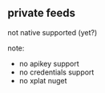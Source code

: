 ## private feeds
not native supported (yet?)

note: 
* no apikey support
* no credentials support
* no xplat nuget